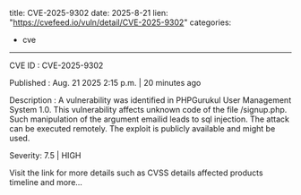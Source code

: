  
title: CVE-2025-9302
date: 2025-8-21
lien: "https://cvefeed.io/vuln/detail/CVE-2025-9302"
categories:
  - cve
---

CVE ID : CVE-2025-9302

Published :  Aug. 21
2025
2:15 p.m. | 20 minutes ago

Description : A vulnerability was identified in PHPGurukul User Management System 1.0. This vulnerability affects unknown code of the file /signup.php. Such manipulation of the argument emailid leads to sql injection. The attack can be executed remotely. The exploit is publicly available and might be used.

Severity: 7.5 | HIGH

Visit the link for more details
such as CVSS details
affected products
timeline
and more...
